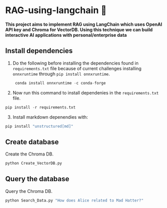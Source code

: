 # RAG-using-langchain 🔗

**This project aims to implement RAG using LangChain which uses OpenAI API key and Chroma for VectorDB. Using this technique we can build interactive AI applications with personal/enterprise data**

## Install dependencies

1. Do the following before installing the dependencies found in `requirements.txt` file because of current challenges installing `onnxruntime` through `pip install onnxruntime`. 

    ```python
     conda install onnxruntime -c conda-forge
    ```
  
2. Now run this command to install dependenies in the `requirements.txt` file. 

```python
pip install -r requirements.txt
```

3. Install markdown depenendies with: 

```python
pip install "unstructured[md]"
```

## Create database

Create the Chroma DB.

```python
python Create_VectorDB.py
```

## Query the database

Query the Chroma DB.

```python
python Search_Data.py "How does Alice related to Mad Hatter?"
```
